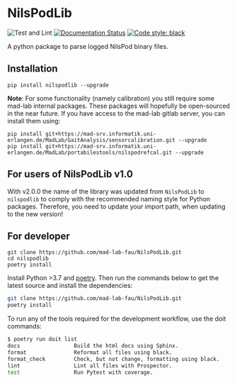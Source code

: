 # NilsPodLib

![Test and Lint](https://github.com/mad-lab-fau/NilsPodLib/workflows/Test%20and%20Lint/badge.svg)
[![Documentation Status](https://readthedocs.org/projects/nilspodlib/badge/?version=latest)](https://nilspodlib.readthedocs.io/en/latest/?badge=latest)
[![Code style: black](https://img.shields.io/badge/code%20style-black-000000.svg)](https://github.com/psf/black)

A python package to parse logged NilsPod binary files.

## Installation

```
pip install nilspodlib --upgrade
```
**Note**: For some functionality (namely calibration) you still require some mad-lab internal packages.
These packages will hopefully be open-sourced in the near future.
If you have access to the mad-lab gitlab server, you can install them using:

```
pip install git+https://mad-srv.informatik.uni-erlangen.de/MadLab/GaitAnalysis/sensorcalibration.git --upgrade
pip install git+https://mad-srv.informatik.uni-erlangen.de/MadLab/portabilestools/nilspodrefcal.git --upgrade
```

## For users of NilsPodLib v1.0

With v2.0.0 the name of the library was updated from `NilsPodLib` to `nilspodlib` to comply with the recommended naming
style for Python packages.
Therefore, you need to update your import path, when updating to the new version!

## For developer

```
git clone https://github.com/mad-lab-fau/NilsPodLib.git
cd nilspodlib
poetry install
```
Install Python >3.7 and [poetry](https://python-poetry.org).
Then run the commands below to get the latest source and install the dependencies:

```bash
git clone https://github.com/mad-lab-fau/NilsPodLib.git
poetry install
```

To run any of the tools required for the development workflow, use the doit commands:

```bash
$ poetry run doit list
docs                 Build the html docs using Sphinx.
format               Reformat all files using black.
format_check         Check, but not change, formatting using black.
lint                 Lint all files with Prospector.
test                 Run Pytest with coverage.
```
